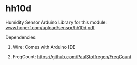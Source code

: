 # hh10d
Humidity Sensor Arduino Library for this module:
www.hoperf.com/upload/sensor/hh10d.pdf

Dependencies:

1. Wire: Comes with Arduino IDE

2. FreqCount: https://github.com/PaulStoffregen/FreqCount
